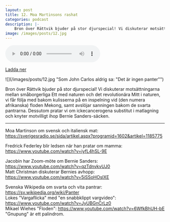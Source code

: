 ```yaml
---
layout: post
title: 12. Moa Martinsons rashat
categories: podcast
description: |-
    Bron över Rättvik bjuder på stor djurspecial! Vi diskuterar motsättningarna mellan småborgerliga Ett med naturen och det revolutionära Mitt i naturen, vi får följa med bakom kulisserna på en inspelning vid (den numera afrikanska) floden Mekong, samt avslöjar sanningen bakom de svarta pantrarna. Dessutom pratar vi om ickecancerogena substitut i matlagning och knyter motvilligt ihop Bernie Sanders-säcken.
image: /images/posts/12.jpg
---
```


<audio controls="controls">
  <source type="audio/mp3" src="/b/12%20-%20Bron%20%C3%B6ver%20R%C3%A4ttvik%20-%20Moa%20Martinsons%20rashat.mp3"></source>
</audio>

[Ladda ner](/b/12%20-%20Bron%20%C3%B6ver%20R%C3%A4ttvik%20-%20Moa%20Martinsons%20rashat.mp3)

![](/images/posts/12.jpg "Som John Carlos aldrig sa: "Det är ingen panter"") 

Bron över Rättvik bjuder på stor djurspecial! Vi diskuterar motsättningarna mellan småborgerliga Ett med naturen och det revolutionära Mitt i naturen, vi får följa med bakom kulisserna på en inspelning vid (den numera afrikanska) floden Mekong, samt avslöjar sanningen bakom de svarta pantrarna. Dessutom pratar vi om ickecancerogena substitut i matlagning och knyter motvilligt ihop Bernie Sanders-säcken.

---

Moa Martinson om svensk och italiensk mat: <https://sverigesradio.se/sida/artikel.aspx?programid=1602&artikel=1185775>

Fredrick Federley blir ledsen när han pratar om mamma: <https://www.youtube.com/watch?v=iyfL4hSL-9E>

Jacobin har Zoom-möte om Bernie Sanders: <https://www.youtube.com/watch?v=qzTdnvkvUJ0>  
Matt Christman diskuterar Bernies avhopp: <https://www.youtube.com/watch?v=5iSSoHOslXE>

Svenska Wikipedia om svarta och vita pantrar: <https://sv.wikipedia.org/wiki/Panter>  
Lokes "Vargaflicka" med "en snabbklippt vargvideo": <https://www.youtube.com/watch?v=JyUBGnCrLz0>  
Mikael Wiehes "Floden": <https://www.youtube.com/watch?v=6WfkBhUH-bE>  
"Gnupung" är ett palindrom.
